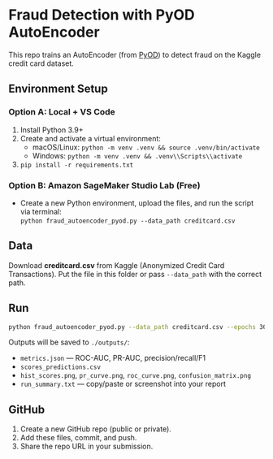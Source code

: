 # Fraud Detection with PyOD AutoEncoder

This repo trains an AutoEncoder (from [PyOD](https://pyod.readthedocs.io/)) to detect fraud on the Kaggle credit card dataset.

## Environment Setup

### Option A: Local + VS Code
1. Install Python 3.9+
2. Create and activate a virtual environment:
   - macOS/Linux: `python -m venv .venv && source .venv/bin/activate`
   - Windows: `python -m venv .venv && .venv\\Scripts\\activate`
3. `pip install -r requirements.txt`

### Option B: Amazon SageMaker Studio Lab (Free)
- Create a new Python environment, upload the files, and run the script via terminal:  
  `python fraud_autoencoder_pyod.py --data_path creditcard.csv`

## Data

Download **creditcard.csv** from Kaggle (Anonymized Credit Card Transactions). Put the file in this folder or pass `--data_path` with the correct path.

## Run

```bash
python fraud_autoencoder_pyod.py --data_path creditcard.csv --epochs 30 --batch_size 128
```
Outputs will be saved to `./outputs/`:
- `metrics.json` — ROC-AUC, PR-AUC, precision/recall/F1
- `scores_predictions.csv`
- `hist_scores.png`, `pr_curve.png`, `roc_curve.png`, `confusion_matrix.png`
- `run_summary.txt` — copy/paste or screenshot into your report

## GitHub

1. Create a new GitHub repo (public or private).
2. Add these files, commit, and push.
3. Share the repo URL in your submission.
